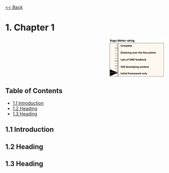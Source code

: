 [<< Back](../)

# 1. Chapter 1
<p align="right"><img src="../figures/bogo_ifo.png" alt="scope" title="Scope" width="35%"/></p>

## Table of Contents
* [1.1 Introduction](#1.1)
* [1.2 Heading](#1.2)
* [1.3 Heading](#1.3)

<a name="1.1"></a>
## 1.1 Introduction

<a name="1.2"></a>
## 1.2 Heading

<a name="1.3"></a>
## 1.3 Heading
  

